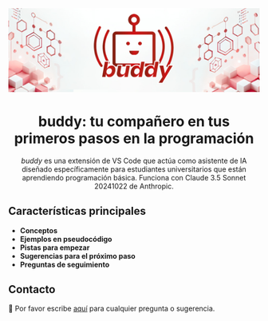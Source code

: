 <div align="center">
<img src="extension/media/readme.jpg" alt="buddy logo">
<h1>buddy: tu compañero en tus primeros pasos en la programación </h1>

*buddy* es una extensión de VS Code que actúa como asistente de IA diseñado específicamente para estudiantes universitarios que están aprendiendo programación básica. Funciona con Claude 3.5 Sonnet 20241022 de Anthropic.

</div>

## Características principales
- **Conceptos**
- **Ejemplos en pseudocódigo** 
- **Pistas para empezar**
- **Sugerencias para el próximo paso**
- **Preguntas de seguimiento**


## Contacto
💬 Por favor escribe [aquí](mailto:danielprolperez@gmail.com) para cualquier pregunta o sugerencia.